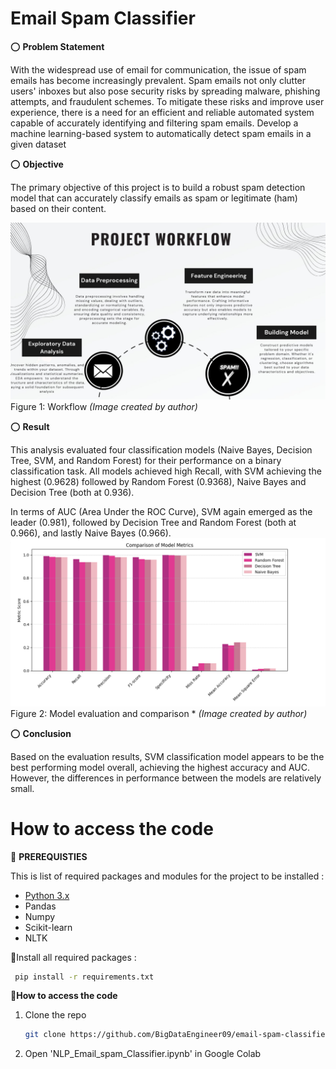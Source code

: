 # Email Spam Classifier
 

⭕ **Problem Statement**

With the widespread use of email for communication, the issue of spam emails has become increasingly prevalent. Spam emails not only clutter users' inboxes but also pose security risks by spreading malware, phishing attempts, and fraudulent schemes. To mitigate these risks and improve user experience, there is a need for an efficient and reliable automated system capable of accurately identifying and filtering spam emails.
Develop a machine learning-based system to automatically detect spam emails in a given dataset

⭕ **Objective**

The primary objective of this project is to build a robust spam detection model that can accurately classify emails as spam or legitimate (ham) based on their content.


![working image](images/workflow.jpg)
Figure 1: Workflow *(Image created by author)*

⭕ **Result**

This analysis evaluated four classification models (Naive Bayes, Decision Tree, SVM, and Random Forest) for their performance on a binary classification task. All models achieved high Recall, with SVM achieving the highest (0.9628) followed by Random Forest (0.9368), Naive Bayes and Decision Tree (both at 0.936).

In terms of AUC (Area Under the ROC Curve), SVM again emerged as the leader (0.981), followed by Decision Tree and Random Forest (both at 0.966), and lastly Naive Bayes (0.966).
![working image](images/comparison.png)
Figure 2: Model evaluation and comparison * *(Image created by author)*


⭕ **Conclusion**

Based on the evaluation results, SVM classification model appears to be the best performing model overall, achieving the highest accuracy and AUC. However, the differences in performance between the models are relatively small.

# **How to access the code**

🚩  **PREREQUISTIES** 

This is list of required packages and modules for the project to be installed :
* <a href="https://www.python.org/downloads/" target="_blank">Python 3.x</a>
* Pandas 
* Numpy
* Scikit-learn
* NLTK

🚩Install all required packages :
 ```sh
  pip install -r requirements.txt
```

🚩**How to access the code**
<!-- INSTALLATION -->

1. Clone the repo
   ```sh
   git clone https://github.com/BigDataEngineer09/email-spam-classifier-cvip.git
   ```
2. Open 'NLP_Email_spam_Classifier.ipynb' in Google Colab 

